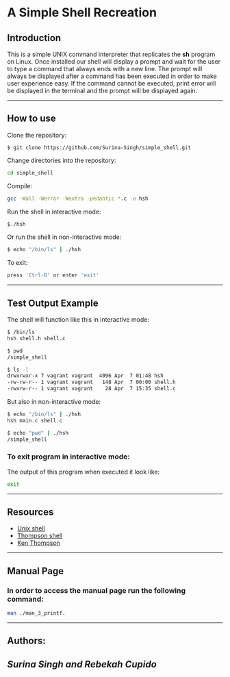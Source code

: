 # **A Simple Shell Recreation**

## Introduction

This is a simple UNIX command interpreter that replicates the **sh** program on Linux. Once installed our shell will display a prompt and wait for the user to type a command that always ends with a new line. The prompt will always be displayed after a command has been executed in order to make user experience easy. If the command cannot be executed, print error will be displayed in the terminal and the prompt will be displayed again.

---

## How to use
Clone the repository:
```
$ git clone https://github.com/Surina-Singh/simple_shell.git
```
Change directories into the repository:
```sh
cd simple_shell
```
Compile:
```sh
gcc -Wall -Werror -Wextra -pedantic *.c -o hsh
```
Run the shell in interactive mode:
```sh
$./hsh
```
Or run the shell in non-interactive mode:
```sh
$ echo "/bin/ls" | ./hsh
```
To exit:
```sh
press 'Ctrl-D' or enter 'exit'
```
---

## Test Output Example
The shell will function like this in interactive mode:
```sh
$ /bin/ls
hsh shell.h shell.c
```
```sh
$ pwd
/simple_shell
```
```sh
$ ls -l
drwxrwxr-x 7 vagrant vagrant  4096 Apr  7 01:48 hsh
-rw-rw-r-- 1 vagrant vagrant   148 Apr  7 00:00 shell.h
-rwxrw-r-- 1 vagrant vagrant    28 Apr  7 15:35 shell.c
```
But also in non-interactive mode:
```sh
$ echo "/bin/ls" | ./hsh
hsh main.c shell.c
```
```sh
$ echo "pwd" | ./hsh
/simple_shell
```
### To exit program in interactive mode:

The output of this program when executed it look like:
```sh
exit
```
---

## Resources

- [Unix shell](https://https://en.wikipedia.org/wiki/Unix_shell)
- [Thompson shell](https://https://en.wikipedia.org/wiki/Thompson_shell)
- [Ken Thompson](https://https://en.wikipedia.org/wiki/Ken_Thompson)

---

## Manual Page
### In order to access the manual page run the following command:
```sh
man ./man_3_printf.
```
---

## **Authors:**

*Surina Singh and Rebekah Cupido*
---
